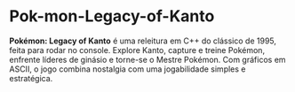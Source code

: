 # Pok-mon-Legacy-of-Kanto
**Pokémon: Legacy of Kanto** é uma releitura em C++ do clássico de 1995, feita para rodar no console. Explore Kanto, capture e treine Pokémon, enfrente líderes de ginásio e torne-se o Mestre Pokémon. Com gráficos em ASCII, o jogo combina nostalgia com uma jogabilidade simples e estratégica.
